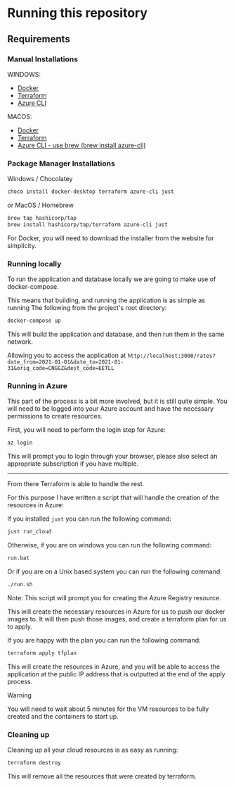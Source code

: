 # Running this repository

## Requirements

### Manual Installations
WINDOWS:
- [Docker](https://docs.docker.com/desktop/install/windows-install/)
- [Terraform](https://developer.hashicorp.com/terraform/tutorials/aws-get-started/install-cli#install-cli)
- [Azure CLI](https://learn.microsoft.com/en-us/cli/azure/install-azure-cli-windows?tabs=azure-cli)

MACOS:
- [Docker](https://docs.docker.com/desktop/install/mac-install/)
- [Terraform](https://developer.hashicorp.com/terraform/tutorials/aws-get-started/install-cli)
- [Azure CLI - use brew (brew install azure-cli)](https://learn.microsoft.com/en-us/cli/azure/install-azure-cli-macos)

### Package Manager Installations
Windows / Chocolatey
```bash
choco install docker-desktop terraform azure-cli just
```

or MacOS / Homebrew
```bash
brew tap hashicorp/tap
brew install hashicorp/tap/terraform azure-cli just
```
For Docker, you will need to download the installer from the website for simplicity.


### Running locally

To run the application and database locally we are going to make use of docker-compose.

This means that building, and running the application is as simple as running
The following from the project's root directory:

```bash
docker-compose up
```

This will build the application and database, and then run them in the same network.

Allowing you to access the application at `http://localhost:3000/rates?date_from=2021-01-01&date_to=2021-01-31&orig_code=CNGGZ&dest_code=EETLL`


### Running in Azure

This part of the process is a bit more involved, but it is still quite simple.
You will need to be logged into your Azure account and have the necessary permissions to create resources.

First, you will need to perform the login step for Azure:

```bash
az login
```

This will prompt you to login through your browser, please also select an appropriate subscription if you have multiple.

--- 
From there Terraform is able to handle the rest.

For this purpose I have written a script that will handle the creation of the resources in Azure:

If you installed `just` you can run the following command:

```bash
just run_cloud
```

Otherwise, if you are on windows you can run the following command:

```bash
run.bat
```

Or if you are on a Unix based system you can run the following command:

```bash
./run.sh
```

Note:
This script will prompt you for creating the Azure Registry resource.

This will create the necessary resources in Azure for us to push our docker images to. 
It will then push those images, and create a terraform plan for us to apply.

If you are happy with the plan you can run the following command:

```bash
terraform apply tfplan
```

This will create the resources in Azure, and you will be able to access the application at the public IP address that is outputted at the end of the apply process.

> [!WARNING]
> You will need to wait about 5 minutes for the VM resources to be fully created and the containers to start up.

### Cleaning up
Cleaning up all your cloud resources is as easy as running:
```bash
terraform destroy
```

This will remove all the resources that were created by terraform.